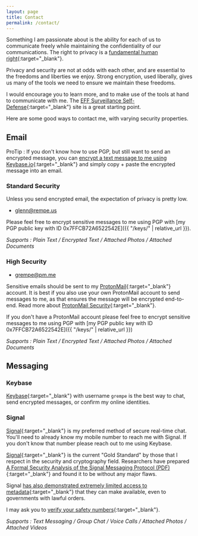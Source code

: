 ```yaml
---
layout: page
title: Contact
permalink: /contact/
---
```


Something I am passionate about is the ability for each of us to communicate freely
while maintaining the confidentiality of our communications. The right to privacy
is a [fundamental human right](http://motherboard.vice.com/read/united-nations-encryption-and-online-anonymity-are-basic-human-rights){:target="\_blank"}.

Privacy and security are not at odds with each other, and are essential to the
freedoms and liberties we enjoy. Strong encryption, used liberally, gives us
many of the tools we need to ensure we maintain these freedoms.

I would encourage you to learn more, and to make use of the tools at hand to
communicate with me. The [EFF Surveillance Self-Defense](https://ssd.eff.org){:target="\_blank"}
site is a great starting point.

Here are some good ways to contact me, with varying security properties.

## Email

ProTip : If you don't know how to use PGP, but still want to send an encrypted message, you can [encrypt a text message to me using Keybase.io](https://keybase.io/encrypt#grempe){:target="\_blank"} and simply copy + paste the encrypted message into an email.

### Standard Security

Unless you send encrypted email, the expectation of privacy is pretty low.

- [glenn@rempe.us](mailto:glenn@rempe.us)

Please feel free to encrypt sensitive messages to me using PGP with [my PGP public key with ID 0x7FFCB72A6522542E]({{ "/keys/" | relative_url }}).

_Supports : Plain Text / Encrypted Text / Attached Photos / Attached Documents_

### High Security

- [grempe@pm.me](mailto:grempe@pm.me)

Sensitive emails should be sent to my [ProtonMail](https://protonmail.com){:target="\_blank"}
account. It is best if you also use your own ProtonMail account to send messages to me, as that
ensures the message will be encrypted end-to-end. Read more about [ProtonMail Security](https://protonmail.com/security-details){:target="\_blank"}.

If you don't have a ProtonMail account please feel free to encrypt sensitive messages
to me using PGP with [my PGP public key with ID 0x7FFCB72A6522542E]({{ "/keys/" | relative_url }})

_Supports : Plain Text / Encrypted Text / Attached Photos / Attached Documents_

## Messaging

### Keybase

[Keybase](https://keybase.io/grempe){:target="\_blank"} with username `grempe` is the best way to chat, send encrypted messages, or confirm my online identities.

### Signal

[Signal](https://signal.org){:target="\_blank"} is my preferred method of secure real-time chat. You'll need to already know my mobile number to reach me with Signal. If you don't know that number please reach out to me using Keybase.

[Signal](https://signal.org){:target="\_blank"} is the current "Gold Standard" by those that I respect in the security and cryptography field. Researchers have prepared [A Formal Security Analysis of the Signal Messaging Protocol (PDF)](https://eprint.iacr.org/2016/1013.pdf){:target="\_blank"} and found it to be without any major
flaws.

Signal [has also demonstrated extremely limited access to metadata](https://whispersystems.org/bigbrother/eastern-virginia-grand-jury/){:target="\_blank"} that
they can make available, even to governments with lawful orders.

I may ask you to [verify your safety numbers](https://whispersystems.org/blog/safety-number-updates/){:target="\_blank"}.

_Supports : Text Messaging / Group Chat / Voice Calls / Attached Photos / Attached Videos_
